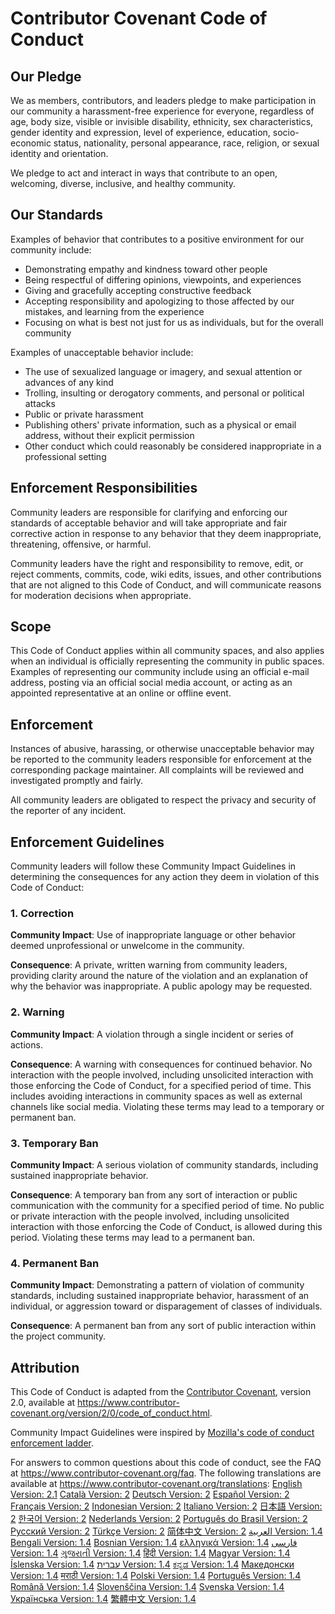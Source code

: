 # Contributor Covenant Code of Conduct

## Our Pledge

We as members, contributors, and leaders pledge to make participation in our community a harassment-free experience for everyone, regardless of age, body size, visible or invisible disability, ethnicity, sex characteristics, gender identity and expression, level of experience, education, socio-economic status, nationality, personal appearance, race, religion, or sexual identity and orientation.

We pledge to act and interact in ways that contribute to an open, welcoming, diverse, inclusive, and healthy community.

## Our Standards

Examples of behavior that contributes to a positive environment for our community include:

* Demonstrating empathy and kindness toward other people
* Being respectful of differing opinions, viewpoints, and experiences
* Giving and gracefully accepting constructive feedback
* Accepting responsibility and apologizing to those affected by our mistakes, and learning from the experience
* Focusing on what is best not just for us as individuals, but for the overall community

Examples of unacceptable behavior include:

* The use of sexualized language or imagery, and sexual attention or
  advances of any kind
* Trolling, insulting or derogatory comments, and personal or political attacks
* Public or private harassment
* Publishing others' private information, such as a physical or email
  address, without their explicit permission
* Other conduct which could reasonably be considered inappropriate in a
  professional setting

## Enforcement Responsibilities

Community leaders are responsible for clarifying and enforcing our standards of acceptable behavior and will take appropriate and fair corrective action in response to any behavior that they deem inappropriate, threatening, offensive, or harmful.

Community leaders have the right and responsibility to remove, edit, or reject comments, commits, code, wiki edits, issues, and other contributions that are not aligned to this Code of Conduct, and will communicate reasons for moderation decisions when appropriate.

## Scope

This Code of Conduct applies within all community spaces, and also applies when an individual is officially representing the community in public spaces. Examples of representing our community include using an official e-mail address, posting via an official social media account, or acting as an appointed representative at an online or offline event.

## Enforcement

Instances of abusive, harassing, or otherwise unacceptable behavior may be reported to the community leaders responsible for enforcement at the corresponding package maintainer. All complaints will be reviewed and investigated promptly and fairly.

All community leaders are obligated to respect the privacy and security of the reporter of any incident.

## Enforcement Guidelines

Community leaders will follow these Community Impact Guidelines in determining the consequences for any action they deem in violation of this Code of Conduct:

### 1. Correction

**Community Impact**: Use of inappropriate language or other behavior deemed unprofessional or unwelcome in the community.

**Consequence**: A private, written warning from community leaders, providing clarity around the nature of the violation and an explanation of why the behavior was inappropriate. A public apology may be requested.

### 2. Warning

**Community Impact**: A violation through a single incident or series of actions.

**Consequence**: A warning with consequences for continued behavior. No interaction with the people involved, including unsolicited interaction with those enforcing the Code of Conduct, for a specified period of time. This includes avoiding interactions in community spaces as well as external channels like social media. Violating these terms may lead to a temporary or permanent ban.

### 3. Temporary Ban

**Community Impact**: A serious violation of community standards, including sustained inappropriate behavior.

**Consequence**: A temporary ban from any sort of interaction or public communication with the community for a specified period of time. No public or private interaction with the people involved, including unsolicited interaction with those enforcing the Code of Conduct, is allowed during this period. Violating these terms may lead to a permanent ban.

### 4. Permanent Ban

**Community Impact**: Demonstrating a pattern of violation of community standards, including sustained inappropriate behavior,  harassment of an individual, or aggression toward or disparagement of classes of individuals.

**Consequence**: A permanent ban from any sort of public interaction within the project community.

## Attribution

This Code of Conduct is adapted from the [Contributor Covenant][homepage], version 2.0,
available at https://www.contributor-covenant.org/version/2/0/code_of_conduct.html.

Community Impact Guidelines were inspired by [Mozilla's code of conduct enforcement ladder](https://github.com/mozilla/diversity).

[homepage]: https://www.contributor-covenant.org

For answers to common questions about this code of conduct, see the FAQ at
https://www.contributor-covenant.org/faq. The following translations are available at https://www.contributor-covenant.org/translations:
[English Version: 2.1](https://www.contributor-covenant.org/version/2/1/code_of_conduct/code_of_conduct.md)
[Català Version: 2](https://www.contributor-covenant.org/ca/version/2/0/code_of_conduct/code_of_conduct.md)
[Deutsch Version: 2](https://www.contributor-covenant.org/de/version/2/0/code_of_conduct/code_of_conduct.md)
[Español Version: 2](https://www.contributor-covenant.org/es/version/2/0/code_of_conduct/code_of_conduct.md)
[Français Version: 2](https://www.contributor-covenant.org/fr/version/2/0/code_of_conduct/code_of_conduct.md)
[Indonesian Version: 2](https://www.contributor-covenant.org/id/version/2/0/code_of_conduct/code_of_conduct.md)
[Italiano Version: 2](https://www.contributor-covenant.org/it/version/2/0/code_of_conduct/code_of_conduct.md)
[日本語 Version: 2](https://www.contributor-covenant.org/ja/version/2/0/code_of_conduct/code_of_conduct.md)
[한국어 Version: 2](https://www.contributor-covenant.org/ko/version/2/0/code_of_conduct/code_of_conduct.md)
[Nederlands Version: 2](https://www.contributor-covenant.org/nl/version/2/0/code_of_conduct/code_of_conduct.md)
[Português do Brasil Version: 2](https://www.contributor-covenant.org/pt-br/version/2/0/code_of_conduct/code_of_conduct.md)
[Русский Version: 2](https://www.contributor-covenant.org/ru/version/2/0/code_of_conduct/code_of_conduct.md)
[Türkçe Version: 2](https://www.contributor-covenant.org/tr/version/2/0/code_of_conduct/code_of_conduct.md)
[简体中文 Version: 2](https://www.contributor-covenant.org/zh-cn/version/2/0/code_of_conduct/code_of_conduct.md)
[العربية Version: 1.4](https://www.contributor-covenant.org/ar/version/1/4/code-of-conduct/code_of_conduct.md)
[Bengali Version: 1.4](https://www.contributor-covenant.org/bn/version/1/4/code-of-conduct/code_of_conduct.md)
[Bosnian Version: 1.4](https://www.contributor-covenant.org/bs/version/1/4/code-of-conduct/code_of_conduct.md)
[ελληνικά Version: 1.4](https://www.contributor-covenant.org/el/version/1/4/code-of-conduct/code_of_conduct.md)
[فارسی Version: 1.4](https://www.contributor-covenant.org/fa-ir/version/1/4/code-of-conduct/code_of_conduct.md)
[ગુજરાતી Version: 1.4](https://www.contributor-covenant.org/gu/version/1/4/code-of-conduct/code_of_conduct.md)
[हिंदी Version: 1.4](https://www.contributor-covenant.org/hi/version/1/4/code-of-conduct/code_of_conduct.md)
[Magyar Version: 1.4](https://www.contributor-covenant.org/hu/version/1/4/code-of-conduct/code_of_conduct.md)
[Íslenska Version: 1.4](https://www.contributor-covenant.org/is/version/1/4/code-of-conduct/code_of_conduct.md)
[עברית Version: 1.4](https://www.contributor-covenant.org/iw/version/1/4/code-of-conduct/code_of_conduct.md)
[ಕನ್ನಡ Version: 1.4](https://www.contributor-covenant.org/kn/version/1/4/code-of-conduct/code_of_conduct.md)
[Македонски Version: 1.4](https://www.contributor-covenant.org/mk/version/1/4/code-of-conduct/code_of_conduct.md)
[मराठी Version: 1.4](https://www.contributor-covenant.org/mr/version/1/4/code-of-conduct/code_of_conduct.md)
[Polski Version: 1.4](https://www.contributor-covenant.org/pl/version/1/4/code-of-conduct/code_of_conduct.md)
[Português Version: 1.4](https://www.contributor-covenant.org/pt/version/1/4/code-of-conduct/code_of_conduct.md)
[Română Version: 1.4](https://www.contributor-covenant.org/ro/version/1/4/code-of-conduct/code_of_conduct.md)
[Slovenščina Version: 1.4](https://www.contributor-covenant.org/sl/version/1/4/code-of-conduct/code_of_conduct.md)
[Svenska Version: 1.4](https://www.contributor-covenant.org/sv/version/1/4/code-of-conduct/code_of_conduct.md)
[Українська Version: 1.4](https://www.contributor-covenant.org/uk/version/1/4/code-of-conduct/code_of_conduct.md)
[繁體中文 Version: 1.4](https://www.contributor-covenant.org/zh-tw/version/1/4/code-of-conduct/code_of_conduct.md)